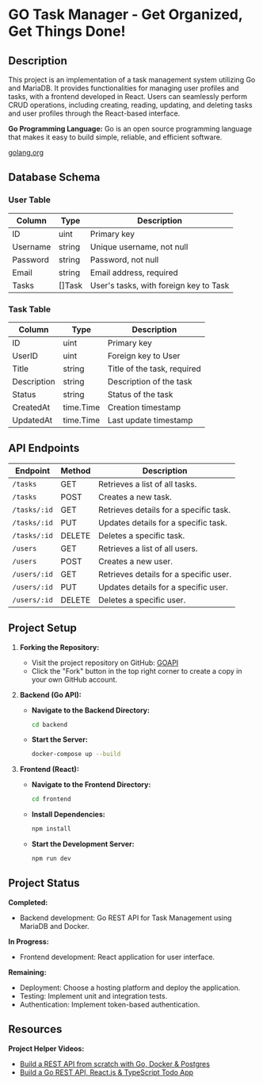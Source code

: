 # GO Task Manager - Get Organized, Get Things Done!

## Description

This project is an implementation of a task management system utilizing Go and MariaDB. It provides functionalities for managing user profiles and tasks, with a frontend developed in React. Users can seamlessly perform CRUD operations, including creating, reading, updating, and deleting tasks and user profiles through the React-based interface.

**Go Programming Language:**
Go is an open source programming language that makes it easy to build simple, reliable, and efficient software.

[golang.org](https://golang.org)


## Database Schema

### User Table

| Column   | Type     | Description                            |
|----------|----------|----------------------------------------|
| ID       | uint     | Primary key                            |
| Username | string   | Unique username, not null              |
| Password | string   | Password, not null                     |
| Email    | string   | Email address, required                |
| Tasks    | []Task   | User's tasks, with foreign key to Task |

### Task Table

| Column     | Type       | Description                            |
|------------|------------|----------------------------------------|
| ID         | uint       | Primary key                            |
| UserID     | uint       | Foreign key to User                    |
| Title      | string     | Title of the task, required            |
| Description| string     | Description of the task                |
| Status     | string     | Status of the task                     |
| CreatedAt  | time.Time  | Creation timestamp                     |
| UpdatedAt  | time.Time  | Last update timestamp                  |

## API Endpoints

| Endpoint     | Method | Description                               |
|--------------|--------|-------------------------------------------|
| `/tasks`     | GET    | Retrieves a list of all tasks.            |
| `/tasks`     | POST   | Creates a new task.                       |
| `/tasks/:id` | GET    | Retrieves details for a specific task.    |
| `/tasks/:id` | PUT    | Updates details for a specific task.      |
| `/tasks/:id` | DELETE | Deletes a specific task.                  |
| `/users`     | GET    | Retrieves a list of all users.            |
| `/users`     | POST   | Creates a new user.                       |
| `/users/:id` | GET    | Retrieves details for a specific user.    |
| `/users/:id` | PUT    | Updates details for a specific user.      |
| `/users/:id` | DELETE | Deletes a specific user.                  |

## Project Setup

1. **Forking the Repository:**
   - Visit the project repository on GitHub: [GOAPI](https://github.com/JordonAndersen/GOAPI)
   - Click the "Fork" button in the top right corner to create a copy in your own GitHub account.

2. **Backend (Go API):**
   - **Navigate to the Backend Directory:**
     ```bash
     cd backend
     ```
   - **Start the Server:**
     ```bash
     docker-compose up --build
     ```

3. **Frontend (React):**
   - **Navigate to the Frontend Directory:**
     ```bash
     cd frontend
     ```
   - **Install Dependencies:**
     ```bash
     npm install
     ```
   - **Start the Development Server:**
     ```bash
     npm run dev
     ```

## Project Status

**Completed:**
- Backend development: Go REST API for Task Management using MariaDB and Docker.

**In Progress:**
- Frontend development: React application for user interface.

**Remaining:**
- Deployment: Choose a hosting platform and deploy the application.
- Testing: Implement unit and integration tests.
- Authentication: Implement token-based authentication.

## Resources

**Project Helper Videos:**
- [Build a REST API from scratch with Go, Docker & Postgres](https://dev.to/divrhino/build-a-rest-api-from-scratch-with-go-and-docker-3o54)
- [Build a Go REST API, React.js & TypeScript Todo App](https://www.youtube.com/watch?v=QevhhM_QfbM)

